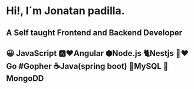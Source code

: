 
# Hi!, I´m Jonatan padilla.
## A Self taught Frontend and Backend Developer

## 😀 JavaScript 🅰️❤️Angular ⬢Node.js 🐈Nestjs 🐹❤️Go #Gopher ☕Java(spring boot)  🐬MySQL 🍃MongoDD 
